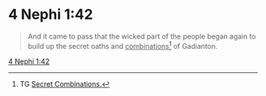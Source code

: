 # 4 Nephi 1:42

> And it came to pass that the wicked part of the people began again to build up the secret oaths and <u>combinations</u>[^a] of Gadianton.

[4 Nephi 1:42](https://www.churchofjesuschrist.org/study/scriptures/bofm/4-ne/1?lang=eng&id=p42#p42)


[^a]: TG [Secret Combinations.](https://www.churchofjesuschrist.org/study/scriptures/tg/secret-combinations?lang=eng)
